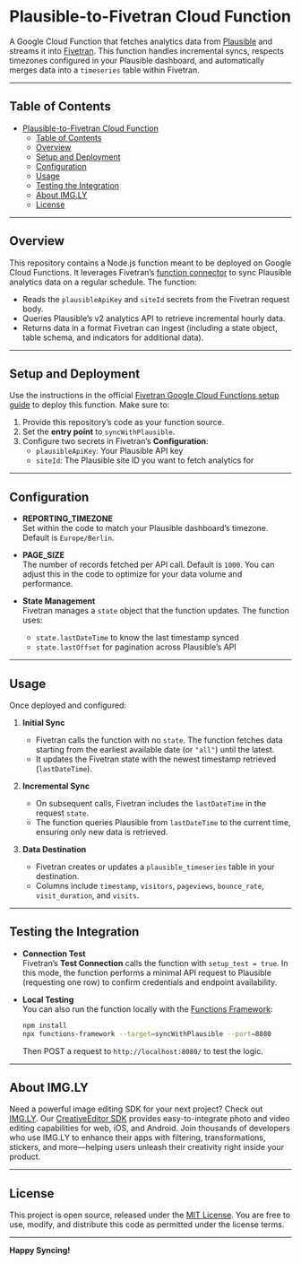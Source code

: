 # Plausible-to-Fivetran Cloud Function

A Google Cloud Function that fetches analytics data from [Plausible](https://plausible.io/) and streams it into [Fivetran](https://fivetran.com/). This function handles incremental syncs, respects timezones configured in your Plausible dashboard, and automatically merges data into a `timeseries` table within Fivetran.

---

## Table of Contents

- [Plausible-to-Fivetran Cloud Function](#plausible-to-fivetran-cloud-function)
  - [Table of Contents](#table-of-contents)
  - [Overview](#overview)
  - [Setup and Deployment](#setup-and-deployment)
  - [Configuration](#configuration)
  - [Usage](#usage)
  - [Testing the Integration](#testing-the-integration)
  - [About IMG.LY](#about-imgly)
  - [License](#license)

---

## Overview

This repository contains a Node.js function meant to be deployed on Google Cloud Functions. It leverages Fivetran’s [function connector](https://fivetran.com/docs/functions) to sync Plausible analytics data on a regular schedule. The function:

- Reads the `plausibleApiKey` and `siteId` secrets from the Fivetran request body.
- Queries Plausible’s v2 analytics API to retrieve incremental hourly data.
- Returns data in a format Fivetran can ingest (including a state object, table schema, and indicators for additional data).

---

## Setup and Deployment

Use the instructions in the official [Fivetran Google Cloud Functions setup guide](https://fivetran.com/docs/connectors/functions/google-cloud-functions/setup-guide) to deploy this function. Make sure to:

1. Provide this repository’s code as your function source.
2. Set the **entry point** to `syncWithPlausible`.
3. Configure two secrets in Fivetran’s **Configuration**:
   - `plausibleApiKey`: Your Plausible API key
   - `siteId`: The Plausible site ID you want to fetch analytics for

---

## Configuration

- **REPORTING_TIMEZONE**  
  Set within the code to match your Plausible dashboard’s timezone. Default is `Europe/Berlin`.
  
- **PAGE_SIZE**  
  The number of records fetched per API call. Default is `1000`. You can adjust this in the code to optimize for your data volume and performance.
  
- **State Management**  
  Fivetran manages a `state` object that the function updates. The function uses:
  - `state.lastDateTime` to know the last timestamp synced
  - `state.lastOffset` for pagination across Plausible’s API

---

## Usage

Once deployed and configured:

1. **Initial Sync**  
   - Fivetran calls the function with no `state`. The function fetches data starting from the earliest available date (or `"all"`) until the latest.  
   - It updates the Fivetran state with the newest timestamp retrieved (`lastDateTime`).

2. **Incremental Sync**  
   - On subsequent calls, Fivetran includes the `lastDateTime` in the request `state`.
   - The function queries Plausible from `lastDateTime` to the current time, ensuring only new data is retrieved.

3. **Data Destination**  
   - Fivetran creates or updates a `plausible_timeseries` table in your destination.
   - Columns include `timestamp`, `visitors`, `pageviews`, `bounce_rate`, `visit_duration`, and `visits`.

---

## Testing the Integration

- **Connection Test**  
  Fivetran’s **Test Connection** calls the function with `setup_test = true`. In this mode, the function performs a minimal API request to Plausible (requesting one row) to confirm credentials and endpoint availability.

- **Local Testing**  
  You can also run the function locally with the [Functions Framework](https://github.com/GoogleCloudPlatform/functions-framework-nodejs):
  ```bash
  npm install
  npx functions-framework --target=syncWithPlausible --port=8080
  ```
  Then POST a request to `http://localhost:8080/` to test the logic.

---

## About IMG.LY

Need a powerful image editing SDK for your next project? Check out [IMG.LY](https://img.ly). Our [CreativeEditor SDK](https://img.ly/products/creative-sdk) provides easy-to-integrate photo and video editing capabilities for web, iOS, and Android. Join thousands of developers who use IMG.LY to enhance their apps with filtering, transformations, stickers, and more—helping users unleash their creativity right inside your product.

---

## License

This project is open source, released under the [MIT License](LICENSE). You are free to use, modify, and distribute this code as permitted under the license terms.

---

**Happy Syncing!**
